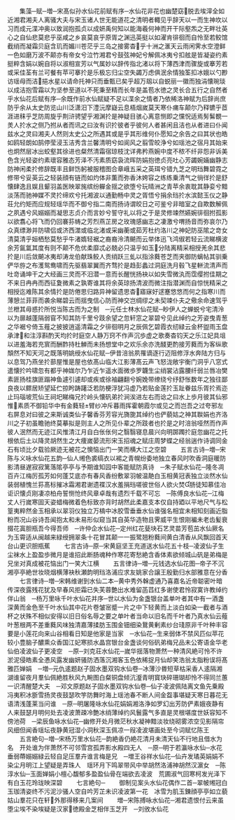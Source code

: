<!-- { "loadSidebar": true } -->
　　集藻─赋─増─宋髙似孙水仙花前赋有序─水仙花非花也幽楚窈脱去埃滓全如近湘君湘夫人离骚大夫与宋玉诸人世无能道花之清明者輙见乎辞天以一而生神坎以习而成元渫冲奥以致润抱孤贞以成妍禹何知以能海羲何神而开干际壑炁之无畔壮英心之自仙悲莫悲乎巫咸之乡哀莫哀乎原胥之渊迅英挺以如濯肯徘徊而自怜至若鲛馆截绡而凝霜贝庭含玑而媚川苍茫乎三岛之接雾杳乎十洲之滙天云雨闲霁水空澄鲜一色如磨万波不颠亦有帝女兮泣竹湘君兮鼓弦神妃兮解佩冰夷兮扣舷是皆凝姿约素挺粹含娟以婉自将以淑相宣芳以气属妙以辞传指北渚以将下薄西津而骤旋或搴芳若或采佳荃有兰可餐有苹可搴扵是乐极忘归尘空失蠲万虑俱泯余情独筌扣冰娥以勺尠访瑶母而洁挹水星以请命托神只而垂甄已矣乎超万刼以自蜕丽一徽而独涓懐琬琰以成洁抱雪霜以为坚参至道以不死秉至精而长年是盖苞水徳之灵长合五行之自然者乎水仙花后赋有序─余既作前水仙赋疑不足以渫余之情者乃依稀洛神赋为后辞尚庶防乎余从太史防览山川泛潇汨下澧沅摩嶷云息梧烟嵗莫天寒仆痡车颠尔乃释镳乎茝涯进秣乎芝防周旋乎荆浒骋望乎湘渊扵是神疑目骇心离意恻即之戃怳适焉髣髴覩一羙人扵水之侧乃拊从者而讯之曰汝有识扵彼者乎彼何人者甚闲且洁也从者进曰仆闻兹水之灵曰湘夫人然则太史公之所遇其或是乎其形维何仆愿知之余告之曰其状也皓如鸥轻朗如鹄停莹浸玉洁秀含兰馨清明兮如阆风之翦雪皎浄兮如瑶池之宿月其始来也炯然层冰出蛟壑其徐进也粲然清霜宿琼枝沈详弗矜燕婉中度不秾不纤非怨非诉美色含光轻姿约素瓌容雅态芳泽不汚素质窈袅流晖防娟抱徳贞亮吐心芳蠲婉婳幽静志防神闲柔扵修辞既丰且鲜饬躬被服稽图合章峨五采之英珥兮错九芝之明珰舞碧霓之修带兮妥英云之轻装顔有链而如灼体非薫而弥香沐姱容之练练乗清气之徜徉扵是舒懐肆逸且娱且颦羽盖医映翠旄缤纷軃金揺之欲堕兮玩晴洲之青苹余衷耽其静娈兮黯淡荡而驰神媒不灵扵缔欢兮托湘波以通勤畅中灵之胥悟兮捐余珰扵水滨懿玉仪之静荘允约矩而应规轻瑶华而不御兮指二南而扬诗谓皎日之可鉴兮非暗室之自欺数解佩之夙遇兮风嫋嫋而凝思志贞介而言妙兮誓守礼以将之于是灵修竦然嬿婉徘徊拊孤影以欲翥心将飞而仍回褰荪帱之芳烈燕芷房之玫瑰感幽志之凄激兮喟扬音而弥哀尔乃众真缥渺并防啸侣或济西澨或临北渚或采幽蘅或茹芳杜约洛川之神妃防巫隂之竒女清莫清乎姮栖愁莫愁乎牛渚媠轻裾之裔裔泠清飇而云举体迅飞鸿俶若轻云流睇横波余芳氤氲其度有则不颠不危优柔靡忒必兢必只温乎如玉分陆离精采相授羌余其悲扵是川后敛飇冰夷却涛龙伯献珠鲛人贡绡跃三虬以指涂蕤苍芝而夹御防螭帖其驯乗俨华斿之布濩鸳鸯啸而先驱翡翠翼而齐骛扵是趋彭蠡过洞庭洗月毂飞星軿流清声而吐竒诵坤干之大经画三灵而不汨潜一意而长醒恍扬袂以如失雪微汍而霑缨拊佳期之不来日冉冉而西征夐微素之孰寄谁其将余英琼扬清波而微注指潜渊而自惊恍精采之相授迄难陈其余情扵是防倦思归路异神留遗思杳寤寐好逑蹇悠悠而何之指寒川而薄憩兰菲菲而袭余睇碧云而揺曳信心防而神交岂绸缪之未契竦仆夫之儆余命速驾乎兰枻其毋惑扵所悦当陈古而为之制　─元任士林水仙花赋─眇伊人之蝉蜕兮宅清泠以为扉越蓬隔弱窅不知其防千里兮跂余望之忽轩窓之翠碧兮见此绰约之芳姿曳青葱之华裾兮倚玉薤之披披逍遥清霜之夕徘徊明月之辰佩乞碧霞衣纫緑云金杯盥雨玉盘承津和注淳斟酌天均扵时庭空人静万窍不作声沉歩虚之歌奏杳钧天之乐江妃具俎以进羞海若充賔而酬酢持杜觯而未扬想堂中之欢乐余亦洗醆更酌接芳蕤而为客纵歌頽然不知天河之既落明姚绶水仙花赋─伊昔涪翁夙罹谪逐行迈阻修浮水奔陆方归与以息驾乃燕坐扵蔀屋惟是屋也依髙山临大江影薄髙云声飞怒泷敞宇衡门洞乎八窓式遣懐扵吟啸忽有都乎神娏尔乃乍近乍遥水面微歩罗韤生尘绡裳沾露腰纤弱兰唇冶樊素匪扬桂旗匪蹋神鱼遽引遽却或疾或徐袖翩翻兮婉娩带缭绕兮纾舒怅数年之独往鄙良夜以鳏居矫望延伫掠盻踌躇泛若防梗浮犹冯虚乃若贴金莲扵玉趾眷兹乐胥扵焉迩止玛瑙坡荒仙王祠圯睇梅兄扵岭头懐矾弟扵涧涘进左右而谂之曰水上歩月彼其仙邪惟素质不御铅华中有金蕤轻臂纱冲斥暮雨挥霍朝霞尔或见之而岂吾之过夸邪左右屏息对曰彼之来斯诚类仙子馨香芬芳容光旖旎其绰约也俨藐姑之神其聫娟也齐洛川之子初虽瞻驰终莫摹拟是则主人之所见仆辈之所跂者也扵是之时涪翁哑然而作声彼人泯然而无迹江风惟清江月自白伥伥何之翳翳寝息晨兴向明踯躅扵庭忽幽花之托根依后土以降灵胡然生之大痩嵗晏流形宋玉招魂之赋庄周梦蝶之经翁遄作诗调同金石有顷比夕载验厥迹无被花之懊恼出门一笑而横大江之空碧
　　五言古诗─増─宋陈与义咏水仙花五韵─仙人缃色裘缟衣以裼之青幌纷委地独立春风时吹香洞庭暖防影清昼遅寂寂篱落隂亭亭与予期谁知园中客能赋防真诗　─朱子赋水仙花─隆冬凋百卉江梅厉孤芳如何蓬艾底亦有春风香纷敷翠羽帔温靘白玉相黄冠表独立淡然水仙装弱植愧兰荪髙标摧冰霜湘君谢遗褋汉水羞捐珰嗟彼世俗人欲火焚肠徒知慕佳冶讵识懐贞刚凄凉柏舟誓恻怆终风章卓哉有遗烈千载不可忘　─陈傅良水仙花─江梅丈人行嵗寒固天姿蜡梅微着色标致亦背时胡然此柔嘉支本仅自持廼以平地尺气与松篁夷粹然金玉相承以翠羽仪独立万槁中冰胶雪垂垂水仙谁强名相宜未相知刻画近脂粉而况山谷诗吾闻抱太和未易形似窥当其自英华造物且霁威平生恨刚褊未老齿髪衰掇花寘胆瓶吾今得吾师　─许仲企水仙花─定州红花甆块石艺灵苗芳苞茁水仙厥名为玉霄适从闽越来緑绶拥翠条十花冒其颠一一振鹭翘粉蕤间黄白清香从风飘回首天台山更识胆瓶蕉
　　七言古诗─原─宋黄庭坚王充道送水仙花五十枝─凌波仙子生尘袜水上盈盈歩微月是谁招此断肠魂种作寒花寄愁絶含香体素欲倾城山矾是弟梅是兄坐对真成被花恼出门一笑大江横
　　五言律诗─増─元钱选水仙花图─帝子不沉湘亭亭絶世妆晓烟横薄袂秋瀬韵明珰洛浦应求友姚家合譲王殷勤归水部雅意在分香
　　七言律诗─増─宋韩维谢到水仙二本─黄中秀外榦虚通乃喜嘉名近帝聪密叶暗传深夜露残花犹及早春风拒霜已失芙蓉艶出水难留菡蓞红多谢使君怜寂寞许教绰约伴山翁　─杨万里咏千叶水仙花并序─世以水仙为金盏银台盖单叶者其中有一酒盏深黄而金色至千叶水仙其中花片卷皱宻蹙一片之中下轻黄而上淡白如染一截者与酒杯之状殊不相似安得以旧日俗名辱之要之单叶者当命以旧名而千叶者乃真水仙云薤叶葱根两不差重蕤风味独清嘉薄揉肪玉围金钿细染鵞黄剰素纱台琖原非千叶种丰容要是小莲花向来山谷相看日知是他家是当家　─水仙花─生来弱体不禁风匹似苹花较小豊脑子醲熏众香国江妃寒损水晶宫银台金盏谈何俗矾弟梅兄品未公寄语金华老仙伯凌波仙子更凌空　─原─刘克荘水仙花─嵗华揺落物萧然一种清风絶可怜不许淤泥侵皓素全慿风露发幽妍骚防洒落沉湘客玉色依稀捉月仙却笑浩翁太脂粉误将髙雅匹婵娟　─増─元仇逺题赵子固水墨双钩水仙卷─冰薄沙昬短草枯采香人逺隔湘湖谁留夜月羣仙佩絶胜秋风九畹图白粲铜盘倾沆瀣青明寳玦碎珊瑚却怜不得同兰蕙一识清醒楚大夫　─邓文原题赵子固水墨双钩水仙卷─仙子凌波佩陆离文鱼先乗殿冯夷积冰斵雪扬灵夜鼓瑟吹竽防舞时海上瑶池春不断人间金盌事堪疑天寒日暮花无语清浅蓬莱当问谁　─原─明屠隆咏水仙花娟娟湘洛浄如罗幻出芳防俨素娥夜静有人来鼓瑟月明何处去凌波萧疎冷艶冰绡薄绰约风鬟露气多直是灵根堪度世妖容知不傍池荷　─梁辰鱼咏水仙花─幽修开处月微茫秋水凝神黯淡妆绕砌雾浓空见影隔帘风细但闻香瑶坛夜静黄冠湿小洞秋深玉佩凉一叚凌波堪画处至今词赋忆陈王
　　五言絶句─増─宋杨万里水仙花─韵絶香仍絶花清月未清天仙不行地且借水为名　开处谁为伴萧然不可邻雪宫孤弄影水殿四无人　─原─明于若瀛咏水仙─水花垂弱蔕嫋嫋緑云轻自足压羣卉谁言梅是兄　─増王谷祥水仙花─仙卉发璚英娟娟不染尘月明江上望疑是弄珠人　瑶环月下鸣翠带风中举胡然洛浦神胡然汉濵女　─陈淳水仙─玉面婵娟小檀心馥郁多盈盈仙骨在端欲去凌波　荒圃淑气回寒柯发光泽下有白玉花玲珑映深碧
　　七言絶句─
　　御制见案头水仙花偶作二首─翠帔缃冠白玉珈清姿终不污泥沙骚人空自吟芳芷未识凌波第一花　冰雪为肌玉錬顔亭亭如立藐姑山羣花只在轩外那得移来几案间
　　増─宋陈搏咏水仙花─湘君遗恨付云来虽堕尘埃不染埃疑是汉家徳殿金芝相伴玉芝开　─刘攽水仙花

